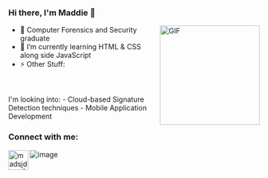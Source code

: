 ### Hi there, I'm Maddie 👋

<img align="right" alt="GIF" height="200px" src="https://camo.githubusercontent.com/9ade64e11a552681b4085259e9ff127659b1be6a/68747470733a2f2f6d656469612e67697068792e636f6d2f6d656469612f524b354b443655635570417439327a5a76742f67697068792e676966"/>

- 🔭 Computer Forensics and Security graduate 
- 🌱 I’m currently learning HTML & CSS along side JavaScript
- ⚡ Other Stuff:
<br> 
<br>
I'm looking into:
- Cloud-based Signature Detection techniques
- Mobile Application Development

### Connect with me:

[<img align="left" alt="madsjdevs | Instagram" width="40px" src="https://cdn.jsdelivr.net/npm/simple-icons@v3/icons/instagram.svg" />][instagram]

![image](https://raw.githubusercontent.com/saadeghi/saadeghi/master/dino.gif)

 
[instagram]: https://instagram.com/madscodes


